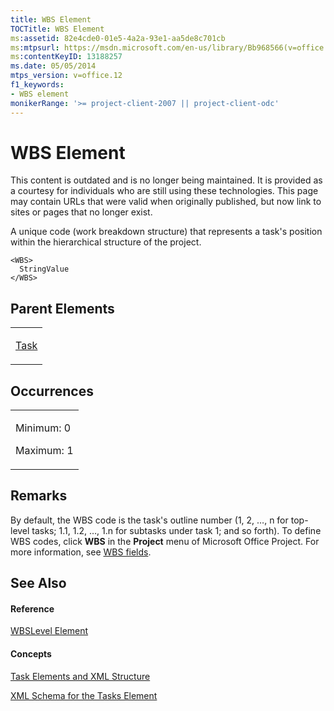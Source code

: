 ```yaml
---
title: WBS Element
TOCTitle: WBS Element
ms:assetid: 82e4cde0-01e5-4a2a-93e1-aa5de8c701cb
ms:mtpsurl: https://msdn.microsoft.com/en-us/library/Bb968566(v=office.12)
ms:contentKeyID: 13188257
ms.date: 05/05/2014
mtps_version: v=office.12
f1_keywords:
- WBS element
monikerRange: '>= project-client-2007 || project-client-odc'
---
```


# WBS Element

This content is outdated and is no longer being maintained. It is provided as a courtesy for individuals who are still using these technologies. This page may contain URLs that were valid when originally published, but now link to sites or pages that no longer exist.

A unique code (work breakdown structure) that represents a task's position within the hierarchical structure of the project.

    <WBS>
      StringValue
    </WBS>

## Parent Elements

<table>
<colgroup>
<col style="width: 100%" />
</colgroup>
<tbody>
<tr class="odd">
<td><p><a href="bb968487(v=office.12).md">Task</a></p></td>
</tr>
</tbody>
</table>

## Occurrences

<table>
<colgroup>
<col style="width: 100%" />
</colgroup>
<tbody>
<tr class="odd">
<td><p>Minimum: 0</p>
<p>Maximum: 1</p></td>
</tr>
</tbody>
</table>

## Remarks

By default, the WBS code is the task's outline number (1, 2, …, n for top-level tasks; 1.1, 1.2, …, 1.n for subtasks under task 1; and so forth). To define WBS codes, click **WBS** in the **Project** menu of Microsoft Office Project. For more information, see [WBS fields](http://office.microsoft.com/en-us/project/hp010259301033.aspx).

## See Also

#### Reference

[WBSLevel Element](bb968653\(v=office.12\).md)

#### Concepts

[Task Elements and XML Structure](bb968475\(v=office.12\).md)

[XML Schema for the Tasks Element](bb968415\(v=office.12\).md)

